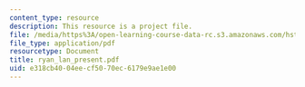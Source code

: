 ```yaml
---
content_type: resource
description: This resource is a project file.
file: /media/https%3A/open-learning-course-data-rc.s3.amazonaws.com/hst-584j-magnetic-resonance-analytic-biochemical-and-imaging-techniques-spring-2006/e318cb4004eecf5070ec6179e9ae1e00_ryan_lan_present.pdf
file_type: application/pdf
resourcetype: Document
title: ryan_lan_present.pdf
uid: e318cb40-04ee-cf50-70ec-6179e9ae1e00
---
```

